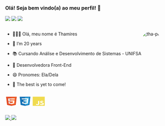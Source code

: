 ### Olá! Seja bem vindo(a) ao meu perfil! 👋

 <a href="https://instagram.com/thamiressantos05" target="_blank"><img src="https://img.shields.io/badge/-Instagram-%23E4405F?style=for-the-badge&logo=instagram&logoColor=white" target="_blank"></a>
 <a href = "mailto:thamiressantos924@gmail.com"><img src="https://img.shields.io/badge/-Gmail-%23333?style=for-the-badge&logo=gmail&logoColor=white" target="_blank"></a>
  <a href="#" target="_blank"><img src="https://img.shields.io/badge/-LinkedIn-%230077B5?style=for-the-badge&logo=linkedin&logoColor=white" target="_blank"></a> 
 
 
##
<img align="right" alt="tha-pic" height="170" style="border-radius:50px;"  src="https://media.giphy.com/media/IbXIwGosbQD36trTSY/giphy.gif">

- 👩🏽‍💻 Olá, meu nome é Thamires

- 🌱 I’m 20 years

- 📚 Cursando Análise e Desenvolvimento de Sistemas - UNIFSA
- 🎨 Desenvolvedora Front-End
- 😄 Pronomes: Ela/Dela
- 🚀 The best is yet to come!
<div style="display: inline_block"><br>
  <img align="center" alt="tha-HTML" height="30" width="40" src="https://raw.githubusercontent.com/devicons/devicon/master/icons/html5/html5-original.svg">
  <img align="center" alt="tha-CSS" height="30" width="40" src="https://raw.githubusercontent.com/devicons/devicon/master/icons/css3/css3-original.svg">
   <img align="center" alt="tha-Js" height="30" width="40" src="https://raw.githubusercontent.com/devicons/devicon/master/icons/javascript/javascript-plain.svg"

</div>

##
  
<div>
  <a href="https://github.com//thamiresantos">
 <img height="50%" src="https://github-readme-stats.vercel.app/api/top-langs/?username=thamiresantos&layout=compact&langs_count=16&theme=dracula"/>
    <img height="48%" src="https://github-readme-stats.vercel.app/api?username=thamiresantos&show_icons=true&theme=dracula&include_all_commits=true&count_private=true"/>
